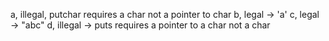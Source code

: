 a, illegal, putchar requires a char not a pointer to char
b, legal -> 'a'
c, legal -> "abc"
d, illegal -> puts requires a pointer to a char not a char
